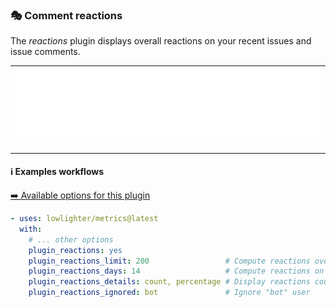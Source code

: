 ### 🎭 Comment reactions

The *reactions* plugin displays overall reactions on your recent issues and issue comments.

<table>
  <td align="center">
    <img src="https://github.com/lowlighter/lowlighter/blob/master/metrics.plugin.reactions.svg">
    <img width="900" height="1" alt="">
  </td>
</table>

#### ℹ️ Examples workflows

[➡️ Available options for this plugin](metadata.yml)

```yaml
- uses: lowlighter/metrics@latest
  with:
    # ... other options
    plugin_reactions: yes
    plugin_reactions_limit: 200                 # Compute reactions over last 200 issue comments
    plugin_reactions_days: 14                   # Compute reactions on issue comments posted less than 14 days ago
    plugin_reactions_details: count, percentage # Display reactions count and percentage
    plugin_reactions_ignored: bot               # Ignore "bot" user
```
